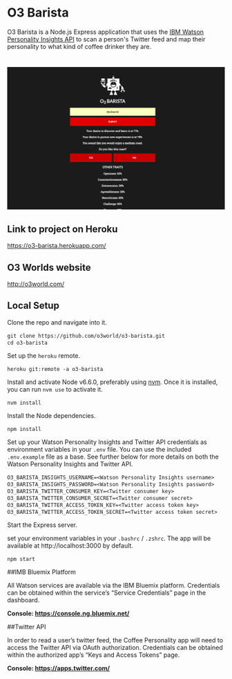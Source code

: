# O3 Barista

O3 Barista is a Node.js Express application that uses the [IBM Watson Personality Insights API](https://www.ibm.com/watson/developercloud/personality-insights.html) to scan a person's Twitter feed and map their personality to what kind of coffee drinker they are.

#
![screenshot of project main page](/public/images/demo-screenshot.jpg)

## Link to project on Heroku

https://o3-barista.herokuapp.com/

## O3 Worlds website

http://o3world.com/

## Local Setup

Clone the repo and navigate into it.

```
git clone https://github.com/o3world/o3-barista.git
cd o3-barista
```

Set up the `heroku` remote.

```
heroku git:remote -a o3-barista
```

Install and activate Node v6.6.0, preferably using [nvm](https://github.com/creationix/nvm). Once it is installed, you can run `nvm use` to activate it.

```
nvm install
```

Install the Node dependencies.

```
npm install
```

Set up your Watson Personality Insights and Twitter API credentials as environment variables in your `.env` file. You can use the included `.env.example` file as a base. See further below for more details on both the Watson Personality Insights and Twitter API.

````
O3_BARISTA_INSIGHTS_USERNAME=<Watson Personality Insights username>
O3_BARISTA_INSIGHTS_PASSWORD=<Watson Personality Insights password>
O3_BARISTA_TWITTER_CONSUMER_KEY=<Twitter consumer key>
O3_BARISTA_TWITTER_CONSUMER_SECRET=<Twitter consumer secret>
O3_BARISTA_TWITTER_ACCESS_TOKEN_KEY=<Twitter access token key>
O3_BARISTA_TWITTER_ACCESS_TOKEN_SECRET=<Twitter access token secret>
````

Start the Express server.

set your environment variables in your `.bashrc` / `.zshrc`. The app will be available at http://localhost:3000 by default.

```
npm start
```
##IMB Bluemix Platform

All Watson services are available via the IBM Bluemix platform. Credentials can be obtained within the service’s “Service Credentials” page in the dashboard.

**Console: https://console.ng.bluemix.net/**

##Twitter API

In order to read a user’s twitter feed, the Coffee Personality app will need to access the Twitter API via OAuth authorization. Credentials can be obtained within the authorized app’s “Keys and Access Tokens” page.

**Console: https://apps.twitter.com/**
